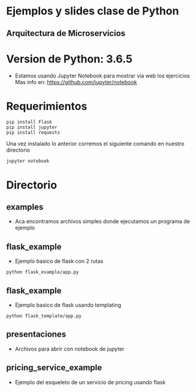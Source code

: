# Ejemplos y slides clase de Python
## Arquitectura de Microservicios

# Version de Python: 3.6.5

- Estamos usando Jupyter Notebook para mostrar via web los ejercicios
Mas info en: https://github.com/jupyter/notebook

# Requerimientos
```
pip install Flask
pip install jupyter
pip install requests
```

Una vez instalado lo anterior corremos el siguiente comando en nuestro directorio
```
jupyter notebook
```

# Directorio

## examples
- Aca encontramos archivos simples donde ejecutamos un programa de ejemplo

## flask_example
- Ejemplo basico de flask con 2 rutas
```
python flask_example/app.py
```

## flask_example
- Ejemplo basico de flask usando templating
```
python flask_template/app.py
```

## presentaciones
- Archivos para abrir con notebook de jupyter

## pricing_service_example
- Ejemplo del esqueleto de un servicio de pricing usando flask